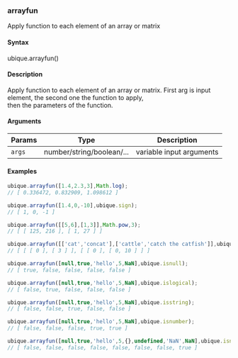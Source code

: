 ### arrayfun

Apply function to each element of an array or matrix


#### Syntax

ubique.arrayfun()


#### Description

Apply function to each element of an array or matrix. First arg is input element, the second one the function to apply,  
then the parameters of the function.  



#### Arguments

|Params|Type|Description
|---------|----|-----------
|`args` | number/string/boolean/... | variable input arguments


#### Examples

```js
ubique.arrayfun([1.4,2.3,3],Math.log);
// [ 0.336472, 0.832909, 1.098612 ]

ubique.arrayfun([1.4,0,-10],ubique.sign);
// [ 1, 0, -1 ]

ubique.arrayfun([[5,6],[1,3]],Math.pow,3);
// [ [ 125, 216 ], [ 1, 27 ] ]

ubique.arrayfun([['cat','concat'],['cattle','catch the catfish']],ubique.strfind,'cat');
// [ [ [ 0 ], [ 3 ] ], [ [ 0 ], [ 0, 10 ] ] ]

ubique.arrayfun([null,true,'hello',5,NaN],ubique.isnull);
// [ true, false, false, false, false ]

ubique.arrayfun([null,true,'hello',5,NaN],ubique.islogical);
// [ false, true, false, false, false ]

ubique.arrayfun([null,true,'hello',5,NaN],ubique.isstring);
// [ false, false, true, false, false ]

ubique.arrayfun([null,true,'hello',5,NaN],ubique.isnumber);
// [ false, false, false, true, true ]

ubique.arrayfun([null,true,'hello',5,{},undefined,'NaN',NaN],ubique.isnan);
// [ false, false, false, false, false, false, false, true ]
```

